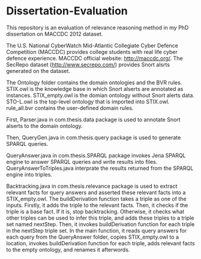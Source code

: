 # Dissertation-Evaluation
This repository is an evaluation of relevance reasoning method in my PhD dissertation on MACCDC 2012 dataset. 

The U.S. National CyberWatch Mid-Atlantic Collegiate Cyber Defence Competition (MACCDC) provides college students with real life cyber defence experience. MACCDC official website: http://maccdc.org/. The SecRepo dataset (http://www.secrepo.com/) provides Snort alsrts generated on the dataset.

The Ontology folder contains the domain ontologies and the BVR rules. STIX.owl is the knowledge base in which Snort alserts are annotated as instances. STIX_empty.owl is the domian ontology without Snort alerts data. STO-L.owl is the top-level ontology that is imported into STIX.owl. rule_all.bvr contains the user-defined domain rules.

First, Parser.java in com.thesis.data package is used to annotate Snort alserts to the domain ontology.

Then, QueryGen.java in com.thesis.query package is used to generate SPARQL queries. 

QueryAnswer.java in com.thesis.SPARQL package invokes Jena SPARQL engine to answer SPARQL queries and write results into files. QueryAnswerToTriples.java interprate the results returned from the SPARQL engine into triples. 

Backtracking.java in com.thesis.relevance package is used to extract relevant facts for query answers and asserted these relevant facts into a STIX_empty.owl. The buildDerivation function takes a triple as one of the inputs. Firstly, it adds the triple to the relevant facts. Then, it checks if the triple is a base fact. If it is, stop backtracking. Otherwise, it checks what other triples can be used to infer this triple, and adds these triples to a triple set named nextStep. Then, it invokes buildDerivation function for each triple in the nextStep triple set. In the main function, it reads query answers for each query from the QueryAnswer folder, copies STIX_empty.owl to a location, invokes buildDerivation function for each triple, adds relevant facts to the empty ontology, and renames it afterwords.

